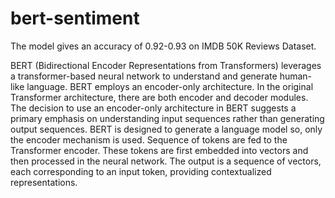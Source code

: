 # bert-sentiment

The model gives an accuracy of 0.92-0.93 on IMDB 50K Reviews Dataset.

BERT (Bidirectional Encoder Representations from Transformers) leverages a transformer-based neural network to understand and generate human-like language. BERT employs an encoder-only architecture. In the original Transformer architecture, there are both encoder and decoder modules. The decision to use an encoder-only architecture in BERT suggests a primary emphasis on understanding input sequences rather than generating output sequences.
BERT is designed to generate a language model so, only the encoder mechanism is used. Sequence of tokens are fed to the Transformer encoder. These tokens are first embedded into vectors and then processed in the neural network. The output is a sequence of vectors, each corresponding to an input token, providing contextualized representations.
